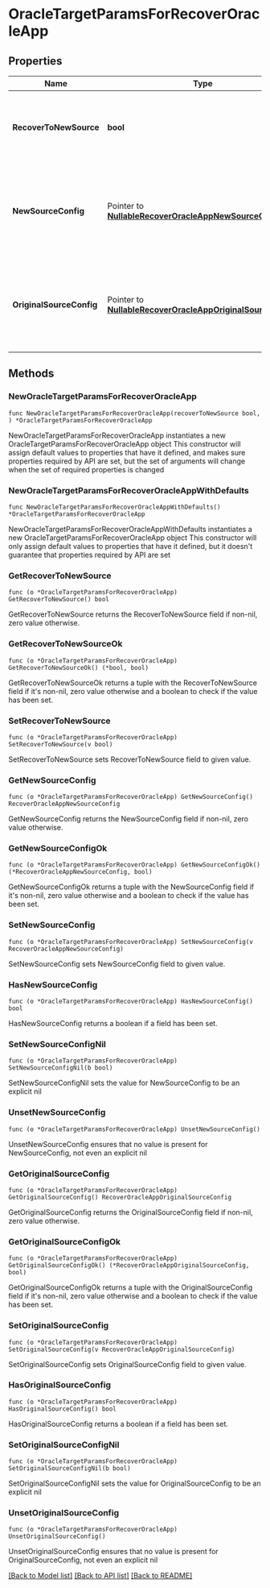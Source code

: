 # OracleTargetParamsForRecoverOracleApp

## Properties

Name | Type | Description | Notes
------------ | ------------- | ------------- | -------------
**RecoverToNewSource** | **bool** | Specifies the parameter whether the recovery should be performed to a new source or an original Source Target. | 
**NewSourceConfig** | Pointer to [**NullableRecoverOracleAppNewSourceConfig**](RecoverOracleAppNewSourceConfig.md) | Specifies the destination Source configuration parameters where the databases will be recovered. This is mandatory if recoverToNewSource is set to true. | [optional] 
**OriginalSourceConfig** | Pointer to [**NullableRecoverOracleAppOriginalSourceConfig**](RecoverOracleAppOriginalSourceConfig.md) | Specifies the Source configuration if databases are being recovered to Original Source. If not specified, all the configuration parameters will be retained. | [optional] 

## Methods

### NewOracleTargetParamsForRecoverOracleApp

`func NewOracleTargetParamsForRecoverOracleApp(recoverToNewSource bool, ) *OracleTargetParamsForRecoverOracleApp`

NewOracleTargetParamsForRecoverOracleApp instantiates a new OracleTargetParamsForRecoverOracleApp object
This constructor will assign default values to properties that have it defined,
and makes sure properties required by API are set, but the set of arguments
will change when the set of required properties is changed

### NewOracleTargetParamsForRecoverOracleAppWithDefaults

`func NewOracleTargetParamsForRecoverOracleAppWithDefaults() *OracleTargetParamsForRecoverOracleApp`

NewOracleTargetParamsForRecoverOracleAppWithDefaults instantiates a new OracleTargetParamsForRecoverOracleApp object
This constructor will only assign default values to properties that have it defined,
but it doesn't guarantee that properties required by API are set

### GetRecoverToNewSource

`func (o *OracleTargetParamsForRecoverOracleApp) GetRecoverToNewSource() bool`

GetRecoverToNewSource returns the RecoverToNewSource field if non-nil, zero value otherwise.

### GetRecoverToNewSourceOk

`func (o *OracleTargetParamsForRecoverOracleApp) GetRecoverToNewSourceOk() (*bool, bool)`

GetRecoverToNewSourceOk returns a tuple with the RecoverToNewSource field if it's non-nil, zero value otherwise
and a boolean to check if the value has been set.

### SetRecoverToNewSource

`func (o *OracleTargetParamsForRecoverOracleApp) SetRecoverToNewSource(v bool)`

SetRecoverToNewSource sets RecoverToNewSource field to given value.


### GetNewSourceConfig

`func (o *OracleTargetParamsForRecoverOracleApp) GetNewSourceConfig() RecoverOracleAppNewSourceConfig`

GetNewSourceConfig returns the NewSourceConfig field if non-nil, zero value otherwise.

### GetNewSourceConfigOk

`func (o *OracleTargetParamsForRecoverOracleApp) GetNewSourceConfigOk() (*RecoverOracleAppNewSourceConfig, bool)`

GetNewSourceConfigOk returns a tuple with the NewSourceConfig field if it's non-nil, zero value otherwise
and a boolean to check if the value has been set.

### SetNewSourceConfig

`func (o *OracleTargetParamsForRecoverOracleApp) SetNewSourceConfig(v RecoverOracleAppNewSourceConfig)`

SetNewSourceConfig sets NewSourceConfig field to given value.

### HasNewSourceConfig

`func (o *OracleTargetParamsForRecoverOracleApp) HasNewSourceConfig() bool`

HasNewSourceConfig returns a boolean if a field has been set.

### SetNewSourceConfigNil

`func (o *OracleTargetParamsForRecoverOracleApp) SetNewSourceConfigNil(b bool)`

 SetNewSourceConfigNil sets the value for NewSourceConfig to be an explicit nil

### UnsetNewSourceConfig
`func (o *OracleTargetParamsForRecoverOracleApp) UnsetNewSourceConfig()`

UnsetNewSourceConfig ensures that no value is present for NewSourceConfig, not even an explicit nil
### GetOriginalSourceConfig

`func (o *OracleTargetParamsForRecoverOracleApp) GetOriginalSourceConfig() RecoverOracleAppOriginalSourceConfig`

GetOriginalSourceConfig returns the OriginalSourceConfig field if non-nil, zero value otherwise.

### GetOriginalSourceConfigOk

`func (o *OracleTargetParamsForRecoverOracleApp) GetOriginalSourceConfigOk() (*RecoverOracleAppOriginalSourceConfig, bool)`

GetOriginalSourceConfigOk returns a tuple with the OriginalSourceConfig field if it's non-nil, zero value otherwise
and a boolean to check if the value has been set.

### SetOriginalSourceConfig

`func (o *OracleTargetParamsForRecoverOracleApp) SetOriginalSourceConfig(v RecoverOracleAppOriginalSourceConfig)`

SetOriginalSourceConfig sets OriginalSourceConfig field to given value.

### HasOriginalSourceConfig

`func (o *OracleTargetParamsForRecoverOracleApp) HasOriginalSourceConfig() bool`

HasOriginalSourceConfig returns a boolean if a field has been set.

### SetOriginalSourceConfigNil

`func (o *OracleTargetParamsForRecoverOracleApp) SetOriginalSourceConfigNil(b bool)`

 SetOriginalSourceConfigNil sets the value for OriginalSourceConfig to be an explicit nil

### UnsetOriginalSourceConfig
`func (o *OracleTargetParamsForRecoverOracleApp) UnsetOriginalSourceConfig()`

UnsetOriginalSourceConfig ensures that no value is present for OriginalSourceConfig, not even an explicit nil

[[Back to Model list]](../README.md#documentation-for-models) [[Back to API list]](../README.md#documentation-for-api-endpoints) [[Back to README]](../README.md)


